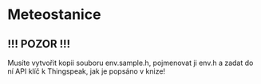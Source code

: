 # Meteostanice

## !!! POZOR !!!
Musíte vytvořit kopii souboru env.sample.h, pojmenovat ji env.h a zadat do ní API klíč k Thingspeak, jak je popsáno v knize!